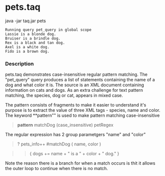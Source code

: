 # pets.taq

java -jar taq.jar pets

```
Running query pet_query in global scope 
Lassie is a blonde dog.
Bruiser is a brindle dog.
Rex is a black and tan dog.
Axel is a white dog.
Fido is a brown dog.
```

### Description

pets.taq demonstrates case-insensitive regular pattern matching. The "pet_query" query 
produces a list of statements containing the name of a dog and what color it is. The 
source is an XML document containing information on cats and dogs. As an extra challenge 
for text pattern matching, the species, dog or cat, appears in mixed case.

The pattern consists of fragments to make it easier to understand it's purpose is to 
extract the value of three XML tags - species, name and color. The keyword **pattern"" 
is used to make pattern matching case-insensitive

> **pattern** matchDog (case_insensitive) petRegex

The regular expression has 2 group parametgers "name" and "color"

> ? pets_info++ #matchDog ( name, color ) 

>> { dogs += name + " is a " + color + " dog." }


Note the reason there is a branch for when a match occurs is thit it allows the 
outer loop to continue when there is no match.